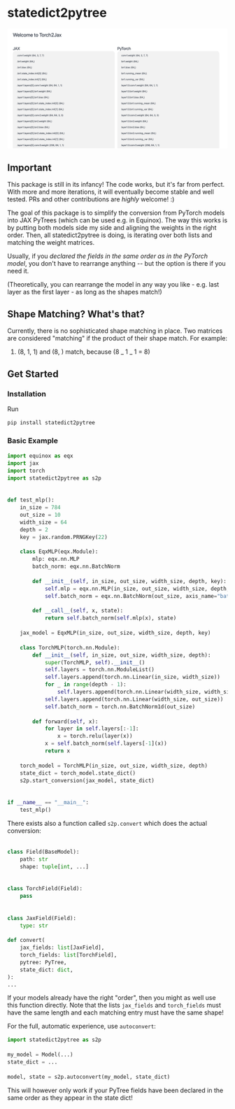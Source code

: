 # statedict2pytree

![statedict2pytree](torch2jax.png "A ResNet demo")

## Important

This package is still in its infancy! The code works, but it's far from perfect. With more and more iterations, it will eventually become stable and well tested. 
PRs and other contributions are *highly* welcome! :) 

The goal of this package is to simplify the conversion from PyTorch models into JAX PyTrees (which can be used e.g. in Equinox). The way this works is by putting both models side my side and aligning the weights in the right order. Then, all statedict2pytree is doing, is iterating over both lists and matching the weight matrices.

Usually, if you _declared the fields in the same order as in the PyTorch model_, you don't have to rearrange anything -- but the option is there if you need it.

(Theoretically, you can rearrange the model in any way you like - e.g. last layer as the first layer - as long as the shapes match!)

## Shape Matching? What's that?

Currently, there is no sophisticated shape matching in place. Two matrices are considered "matching" if the product of their shape match. For example:

1. (8, 1, 1) and (8, ) match, because (8 _ 1 _ 1 = 8)

## Get Started

### Installation

Run

```bash
pip install statedict2pytree

```

### Basic Example

```python
import equinox as eqx
import jax
import torch
import statedict2pytree as s2p


def test_mlp():
    in_size = 784
    out_size = 10
    width_size = 64
    depth = 2
    key = jax.random.PRNGKey(22)

    class EqxMLP(eqx.Module):
        mlp: eqx.nn.MLP
        batch_norm: eqx.nn.BatchNorm

        def __init__(self, in_size, out_size, width_size, depth, key):
            self.mlp = eqx.nn.MLP(in_size, out_size, width_size, depth, key=key)
            self.batch_norm = eqx.nn.BatchNorm(out_size, axis_name="batch")

        def __call__(self, x, state):
            return self.batch_norm(self.mlp(x), state)

    jax_model = EqxMLP(in_size, out_size, width_size, depth, key)

    class TorchMLP(torch.nn.Module):
        def __init__(self, in_size, out_size, width_size, depth):
            super(TorchMLP, self).__init__()
            self.layers = torch.nn.ModuleList()
            self.layers.append(torch.nn.Linear(in_size, width_size))
            for _ in range(depth - 1):
                self.layers.append(torch.nn.Linear(width_size, width_size))
            self.layers.append(torch.nn.Linear(width_size, out_size))
            self.batch_norm = torch.nn.BatchNorm1d(out_size)

        def forward(self, x):
            for layer in self.layers[:-1]:
                x = torch.relu(layer(x))
            x = self.batch_norm(self.layers[-1](x))
            return x

    torch_model = TorchMLP(in_size, out_size, width_size, depth)
    state_dict = torch_model.state_dict()
    s2p.start_conversion(jax_model, state_dict)


if __name__ == "__main__":
    test_mlp()

```

There exists also a function called `s2p.convert` which does the actual conversion:

```python

class Field(BaseModel):
    path: str
    shape: tuple[int, ...]


class TorchField(Field):
    pass


class JaxField(Field):
    type: str

def convert(
    jax_fields: list[JaxField],
    torch_fields: list[TorchField],
    pytree: PyTree,
    state_dict: dict,
):
...
```

If your models already have the right "order", then you might as well use this function directly. Note that the lists `jax_fields` and `torch_fields` must have the same length and each matching entry must have the same shape!

For the full, automatic experience, use `autoconvert`:

```python
import statedict2pytree as s2p

my_model = Model(...)
state_dict = ...

model, state = s2p.autoconvert(my_model, state_dict)

```

This will however only work if your PyTree fields have been declared
in the same order as they appear in the state dict!
